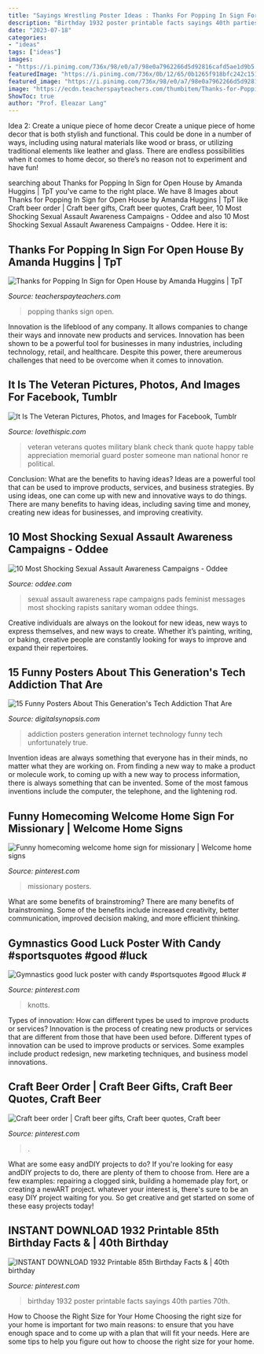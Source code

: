 ```yaml
---
title: "Sayings Wrestling Poster Ideas : Thanks For Popping In Sign For Open House By Amanda Huggins"
description: "Birthday 1932 poster printable facts sayings 40th parties 70th"
date: "2023-07-18"
categories:
- "ideas"
tags: ["ideas"]
images:
- "https://i.pinimg.com/736x/98/e0/a7/98e0a7962266d5d92816cafd5ae1d9b5.jpg"
featuredImage: "https://i.pinimg.com/736x/0b/12/65/0b1265f918bfc242c1517368887a3d52.jpg"
featured_image: "https://i.pinimg.com/736x/98/e0/a7/98e0a7962266d5d92816cafd5ae1d9b5.jpg"
image: "https://ecdn.teacherspayteachers.com/thumbitem/Thanks-for-Popping-In-Sign-for-Open-House-1345704808/original-304263-1.jpg"
ShowToc: true
author: "Prof. Eleazar Lang"
---
```



Idea 2: Create a unique piece of home decor
Create a unique piece of home decor that is both stylish and functional. This could be done in a number of ways, including using natural materials like wood or brass, or utilizing traditional elements like leather and glass. There are endless possibilities when it comes to home decor, so there’s no reason not to experiment and have fun!

	

		
searching about Thanks for Popping In Sign for Open House by Amanda Huggins | TpT you've came to the right place. We have 8 Images about Thanks for Popping In Sign for Open House by Amanda Huggins | TpT like Craft beer order | Craft beer gifts, Craft beer quotes, Craft beer, 10 Most Shocking Sexual Assault Awareness Campaigns - Oddee and also 10 Most Shocking Sexual Assault Awareness Campaigns - Oddee. Here it is:
		
    
## Thanks For Popping In Sign For Open House By Amanda Huggins | TpT

<img loading=lazy src="https://ecdn.teacherspayteachers.com/thumbitem/Thanks-for-Popping-In-Sign-for-Open-House-1345704808/original-304263-1.jpg" onerror="this.onerror=null;this.src='https://tse1.mm.bing.net/th?id=OIP.jYbIHAl0E5d0PVEdUuxRpQAAAA&amp;pid=15.1';" alt="Thanks for Popping In Sign for Open House by Amanda Huggins | TpT">

_Source: teacherspayteachers.com_

>popping thanks sign open. 

	

Innovation is the lifeblood of any company. It allows companies to change their ways and innovate new products and services. Innovation has been shown to be a powerful tool for businesses in many industries, including technology, retail, and healthcare. Despite this power, there areumerous challenges that need to be overcome when it comes to innovation.

    
## It Is The Veteran Pictures, Photos, And Images For Facebook, Tumblr

<img loading=lazy src="http://www.lovethispic.com/uploaded_images/212038-It-Is-The-Veteran.jpg" onerror="this.onerror=null;this.src='https://tse3.mm.bing.net/th?id=OIP.xa14VZk3kP7EFO-16yt4jQHaKy&amp;pid=15.1';" alt="It Is The Veteran Pictures, Photos, and Images for Facebook, Tumblr">

_Source: lovethispic.com_

>veteran veterans quotes military blank check thank quote happy table appreciation memorial guard poster someone man national honor re political. 

	

Conclusion: What are the benefits to having ideas?
Ideas are a powerful tool that can be used to improve products, services, and business strategies. By using ideas, one can come up with new and innovative ways to do things. There are many benefits to having ideas, including saving time and money, creating new ideas for businesses, and improving creativity.

    
## 10 Most Shocking Sexual Assault Awareness Campaigns - Oddee

<img loading=lazy src="https://www.oddee.com/wp-content/uploads/_media/imgs/articles2/a99278_sexual-assault_2-pads.jpg" onerror="this.onerror=null;this.src='https://tse1.mm.bing.net/th?id=OIP.zncIwXehDGgXPaN5dtWWewHaLc&amp;pid=15.1';" alt="10 Most Shocking Sexual Assault Awareness Campaigns - Oddee">

_Source: oddee.com_

>sexual assault awareness rape campaigns pads feminist messages most shocking rapists sanitary woman oddee things. 

	

Creative individuals are always on the lookout for new ideas, new ways to express themselves, and new ways to create. Whether it’s painting, writing, or baking, creative people are constantly looking for ways to improve and expand their repertoires.

    
## 15 Funny Posters About This Generation&#039;s Tech Addiction That Are

<img loading=lazy src="https://digitalsynopsis.com/wp-content/uploads/2015/03/this-generation-technology-internet-addiction-posters-2.jpg" onerror="this.onerror=null;this.src='https://tse2.mm.bing.net/th?id=OIP.PE7uyfxohghUzh8ecA6PQwHaKY&amp;pid=15.1';" alt="15 Funny Posters About This Generation&#039;s Tech Addiction That Are">

_Source: digitalsynopsis.com_

>addiction posters generation internet technology funny tech unfortunately true. 

	

Invention ideas are always something that everyone has in their minds, no matter what they are working on. From finding a new way to make a product or molecule work, to coming up with a new way to process information, there is always something that can be invented. Some of the most famous inventions include the computer, the telephone, and the lightening rod.

    
## Funny Homecoming Welcome Home Sign For Missionary | Welcome Home Signs

<img loading=lazy src="https://i.pinimg.com/736x/c1/7d/ba/c17dba6438c1a58bea7d560b61542ac5.jpg" onerror="this.onerror=null;this.src='https://tse4.mm.bing.net/th?id=OIP.7XGZsBeQZdIk1jctPhEO-AHaJ3&amp;pid=15.1';" alt="Funny homecoming welcome home sign for missionary | Welcome home signs">

_Source: pinterest.com_

>missionary posters. 

	

What are some benefits of brainstroming?
There are many benefits of brainstroming. Some of the benefits include increased creativity, better communication, improved decision making, and more efficient thinking.

    
## Gymnastics Good Luck Poster With Candy #sportsquotes #good #luck #

<img loading=lazy src="https://i.pinimg.com/736x/cf/43/91/cf4391b313cabb494b93dadaa8fd1db1.jpg" onerror="this.onerror=null;this.src='https://tse2.mm.bing.net/th?id=OIP.WRTa8I6puI__ojja06B7XgHaJ3&amp;pid=15.1';" alt="Gymnastics good luck poster with candy #sportsquotes #good #luck #">

_Source: pinterest.com_

>knotts. 

	

Types of innovation: How can different types be used to improve products or services?
Innovation is the process of creating new products or services that are different from those that have been used before. Different types of innovation can be used to improve products or services. Some examples include product redesign, new marketing techniques, and business model innovations.

    
## Craft Beer Order | Craft Beer Gifts, Craft Beer Quotes, Craft Beer

<img loading=lazy src="https://i.pinimg.com/736x/0b/12/65/0b1265f918bfc242c1517368887a3d52.jpg" onerror="this.onerror=null;this.src='https://tse3.mm.bing.net/th?id=OIP.x6b8MxKCv-oS0UGsERl0vwHaLF&amp;pid=15.1';" alt="Craft beer order | Craft beer gifts, Craft beer quotes, Craft beer">

_Source: pinterest.com_

>. 

	

What are some easy andDIY projects to do?
If you're looking for easy andDIY projects to do, there are plenty of them to choose from. Here are a few examples: repairing a clogged sink, building a homemade play fort, or creating a newART project. whatever your interest is, there's sure to be an easy DIY project waiting for you. So get creative and get started on some of these easy projects today!

    
## INSTANT DOWNLOAD 1932 Printable 85th Birthday Facts &amp; | 40th Birthday

<img loading=lazy src="https://i.pinimg.com/736x/98/e0/a7/98e0a7962266d5d92816cafd5ae1d9b5.jpg" onerror="this.onerror=null;this.src='https://tse4.mm.bing.net/th?id=OIP.QkBvb86Ih9lFYe-zQZHrfAHaFj&amp;pid=15.1';" alt="INSTANT DOWNLOAD 1932 Printable 85th Birthday Facts &amp; | 40th birthday">

_Source: pinterest.com_

>birthday 1932 poster printable facts sayings 40th parties 70th. 

	

How to Choose the Right Size for Your Home
Choosing the right size for your home is important for two main reasons: to ensure that you have enough space and to come up with a plan that will fit your needs. Here are some tips to help you figure out how to choose the right size for your home.

